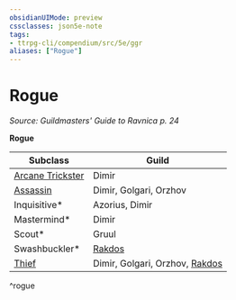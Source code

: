 ```yaml
---
obsidianUIMode: preview
cssclasses: json5e-note
tags:
- ttrpg-cli/compendium/src/5e/ggr
aliases: ["Rogue"]
---
```

# Rogue
*Source: Guildmasters' Guide to Ravnica p. 24* 

**Rogue**

| Subclass | Guild |
|----------|-------|
| [Arcane Trickster](/3-Compendium/CLI/classes/rogue-arcane-trickster.md) | Dimir |
| [Assassin](/3-Compendium/CLI/classes/rogue-assassin.md) | Dimir, Golgari, Orzhov |
| Inquisitive* | Azorius, Dimir |
| Mastermind* | Dimir |
| Scout* | Gruul |
| Swashbuckler* | [Rakdos](rakdos-ggr.md) |
| [Thief](/3-Compendium/CLI/classes/rogue-thief.md) | Dimir, Golgari, Orzhov, [Rakdos](rakdos-ggr.md) |
^rogue